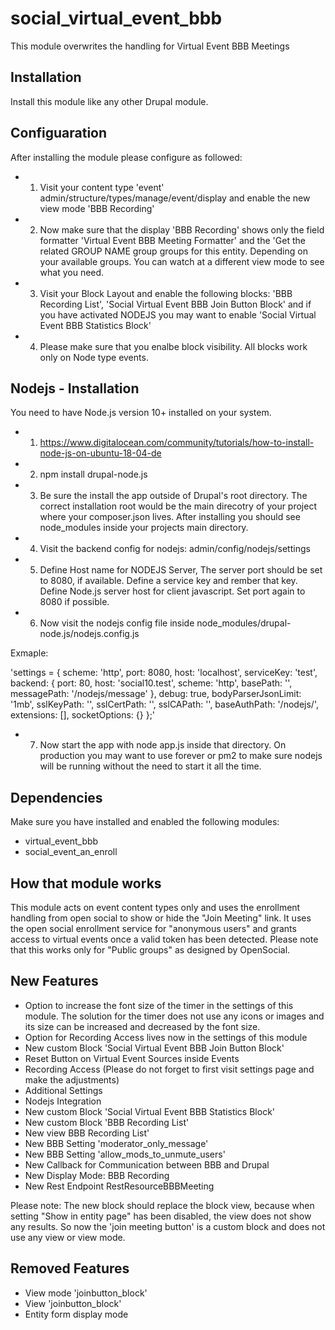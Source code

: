 # social_virtual_event_bbb
This module overwrites the handling for Virtual Event BBB Meetings
## Installation
Install this module like any other Drupal module.
## Configuaration
After installing the module please configure as followed:
- 1. Visit your content type 'event' admin/structure/types/manage/event/display and enable the new view mode 'BBB Recording'
- 2. Now make sure that the display 'BBB Recording' shows only the field formatter 'Virtual Event BBB Meeting Formatter' and the 'Get the related GROUP NAME group groups for this entity. Depending on your available groups. You can watch at a different view mode to see what you need.
- 3. Visit your Block Layout and enable the following blocks: 'BBB Recording List', 'Social Virtual Event BBB Join Button Block' and if you have activated NODEJS you may want to enable 'Social Virtual Event BBB Statistics Block'
- 4. Please make sure that you enalbe block visibility. All blocks work only on Node type events.

## Nodejs - Installation
You need to have Node.js version 10+ installed on your system. 
- 1. https://www.digitalocean.com/community/tutorials/how-to-install-node-js-on-ubuntu-18-04-de
- 2. npm install drupal-node.js
- 3. Be sure the install the app outside of Drupal's root directory. The correct installation root would be the main direcotry of your project where your composer.json lives. After installing you should see node_modules inside your projects main directory.
- 4. Visit the backend config for nodejs: admin/config/nodejs/settings
- 5. Define Host name for NODEJS Server, The server port should be set to 8080, if available. Define a service key and rember that key. Define Node.js server host for client javascript. Set port again to 8080 if possible.
- 6. Now visit the nodejs config file inside node_modules/drupal-node.js/nodejs.config.js

Exmaple:

'settings = {
  scheme: 'http',
  port: 8080,
  host: 'localhost',
  serviceKey: 'test',
  backend: {
    port: 80,
    host: 'social10.test',
    scheme: 'http',
    basePath: '',
    messagePath: '/nodejs/message'
  },
  debug: true,
  bodyParserJsonLimit: '1mb',
  sslKeyPath: '',
  sslCertPath: '',
  sslCAPath: '',
  baseAuthPath: '/nodejs/',
  extensions: [],
  socketOptions: {}
};' 

- 7. Now start the app with node app.js inside that directory. On production you may want to use forever or pm2 to make sure nodejs will be running without the need to start it all the time.


## Dependencies
Make sure you have installed and enabled the following modules:
- virtual_event_bbb
- social_event_an_enroll
## How that module works
This module acts on event content types only and uses the enrollment handling from open social to show or hide the "Join Meeting" link. It uses the open social enrollment service for "anonymous users" and grants access to virtual events once a valid token has been detected. Please note that this works only for "Public groups" as designed by OpenSocial.
## New Features
- Option to increase the font size of the timer in the settings of this module. The solution for the timer does not use any icons or images and its size can be increased and decreased by the font size.
- Option for Recording Access lives now in the settings of this module
- New custom Block 'Social Virtual Event BBB Join Button Block'
- Reset Button on Virtual Event Sources inside Events
- Recording Access (Please do not forget to first visit settings page and make the adjustments)
- Additional Settings
- Nodejs Integration
- New custom Block 'Social Virtual Event BBB Statistics Block'
- New custom Block 'BBB Recording List'
- New view BBB Recording List'
- New BBB Setting 'moderator_only_message' 
- New BBB Setting 'allow_mods_to_unmute_users'
- New Callback for Communication between BBB and Drupal
- New Display Mode: BBB Recording
- New Rest Endpoint RestResourceBBBMeeting

Please note: The new block should replace the block view, because when setting "Show in entity page" has been disabled, the view does not show any results. So now the 'join meeting button' is a custom block and does not use any view or view mode.

## Removed Features
- View mode 'joinbutton_block'
- View 'joinbutton_block'
- Entity form display mode





 
